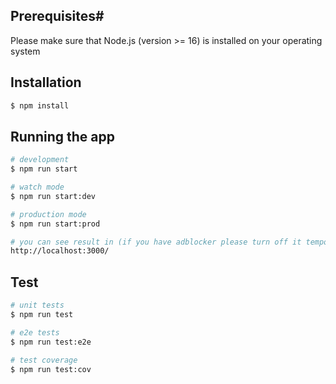 ## Prerequisites#
Please make sure that Node.js (version >= 16) is installed on your operating system
## Installation

```bash
$ npm install
```

## Running the app

```bash
# development
$ npm run start

# watch mode
$ npm run start:dev

# production mode
$ npm run start:prod

# you can see result in (if you have adblocker please turn off it temporary):
http://localhost:3000/

```


## Test

```bash
# unit tests
$ npm run test

# e2e tests
$ npm run test:e2e

# test coverage
$ npm run test:cov
```


